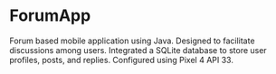 # ForumApp
Forum based mobile application using Java.
Designed to facilitate discussions among users.
Integrated a SQLite database to store user profiles, posts, and replies.
Configured using Pixel 4 API 33.
